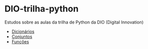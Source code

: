 # DIO-trilha-python

Estudos sobre as aulas da trilha de Python da DIO (Digital Innovation)

* [Dicionários](https://github.com/wca01/DIO-trilha-python/blob/main/Dicionarios_python.ipynb) 
* [Conjuntos](https://github.com/wca01/DIO-trilha-python/blob/main/Conjuntos_python.ipynb)
* [Funções](https://github.com/wca01/DIO-trilha-python/blob/main/Fun%C3%A7%C3%B5es%20Python.ipynb)

